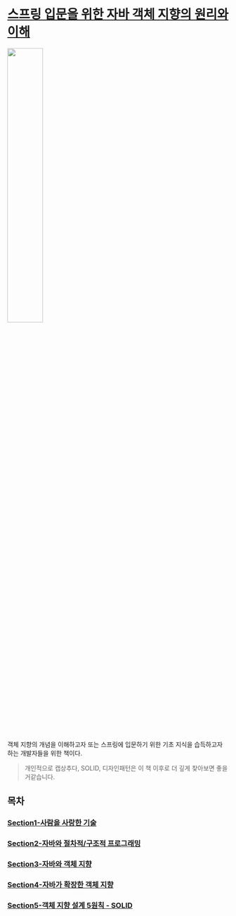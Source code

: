 # [스프링 입문을 위한 자바 객체 지향의 원리와 이해](http://www.yes24.com/Product/Goods/17350624)

<img src="img/책.jpg" width="40%"/>

객체 지향의 개념을 이해하고자 또는 스프링에 입문하기 위한 기초 지식을 습득하고자 하는 개발자들을 위한 책이다.
> 개인적으로 캡상추다, SOLID, 디자인패턴은 이 책 이후로 더 깊게 찾아보면 좋을 거같습니다.

## 목차
### [Section1-사람을 사랑한 기술](Section1.md)
### [Section2-자바와 절차적/구조적 프로그래밍](Section2.md)
### [Section3-자바와 객체 지향](Section3.md)
### [Section4-자바가 확장한 객체 지향](Section4.md)
### [Section5-객체 지향 설계 5원칙 - SOLID](Section5.md)